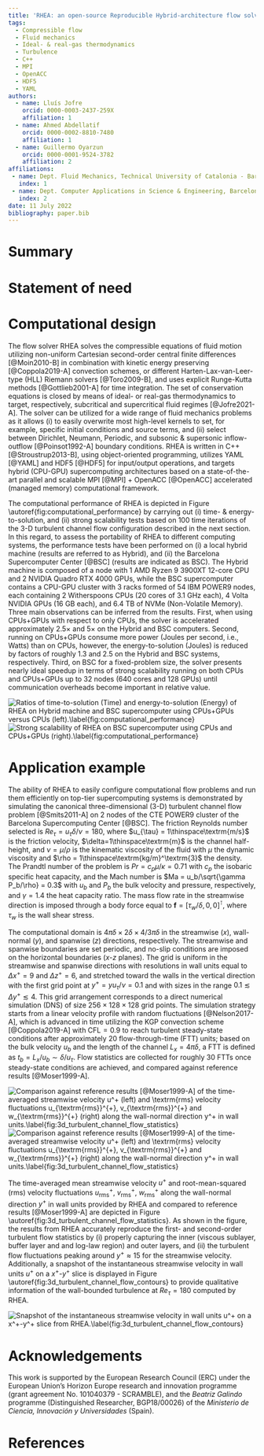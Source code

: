 ```yaml
---
title: 'RHEA: an open-source Reproducible Hybrid-architecture flow solver Engineered for Academia'
tags:
  - Compressible flow
  - Fluid mechanics
  - Ideal- & real-gas thermodynamics
  - Turbulence
  - C++
  - MPI
  - OpenACC
  - HDF5
  - YAML
authors:
  - name: Lluís Jofre
    orcid: 0000-0003-2437-259X
    affiliation: 1
  - name: Ahmed Abdellatif
    orcid: 0000-0002-8810-7480
    affiliation: 1
  - name: Guillermo Oyarzun
    orcid: 0000-0001-9524-3782
    affiliation: 2
affiliations:
 - name: Dept. Fluid Mechanics, Technical University of Catalonia - BarcelonaTech, Barcelona 08019, Spain
   index: 1
 - name: Dept. Computer Applications in Science & Engineering, Barcelona Supercomputing Center, Barcelona 08034, Spain
   index: 2
date: 11 July 2022
bibliography: paper.bib
---
```


# Summary

# Statement of need

# Computational design

The flow solver RHEA solves the compressible equations of fluid motion utilizing non-uniform Cartesian second-order central finite differences [@Moin2010-B] in combination with kinetic energy preserving [@Coppola2019-A] convection schemes, or different Harten-Lax-van-Leer-type (HLL) Riemann solvers [@Toro2009-B], and uses explicit Runge-Kutta methods [@Gottlieb2001-A] for time integration. The set of conservation equations is closed by means of ideal- or real-gas thermodynamics to target, respectively, subcritical and supercritical fluid regimes [@Jofre2021-A]. The solver can be utilized for a wide range of fluid mechanics problems as it allows (i) to easily overwrite most high-level kernels to set, for example, specific initial conditions and source terms, and (ii) select between Dirichlet, Neumann, Periodic, and subsonic & supersonic inflow-outflow [@Poinsot1992-A] boundary conditions. RHEA is written in C++ [@Stroustrup2013-B], using object-oriented programming, utilizes YAML [@YAML] and HDF5 [@HDF5] for input/output operations, and targets hybrid (CPU-GPU) supercomputing architectures based on a state-of-the-art parallel and scalable MPI [@MPI] + OpenACC [@OpenACC] accelerated (managed memory) computational framework.

The computational performance of RHEA is depicted in Figure \autoref{fig:computational_performance} by carrying out (i) time- \& energy-to-solution, and (ii) strong scalability tests based on $100$ time iterations of the 3-D turbulent channel flow configuration described in the next section. In this regard, to assess the portability of RHEA to different computing systems, the performance tests have been performed on (i) a local hybrid machine (results are referred to as Hybrid), and (ii) the Barcelona Supercomputer Center [@BSC] (results are indicated as BSC). The Hybrid machine is composed of a node with 1 AMD Ryzen 9 3900XT 12-core CPU and 2 NVIDIA Quadro RTX 4000 GPUs, while the BSC supercomputer contains a CPU-GPU cluster with 3 racks formed of 54 IBM POWER9 nodes, each containing 2 Witherspoons CPUs (20 cores of 3.1 GHz each), 4 Volta NVIDIA GPUs (16 GB each), and 6.4 TB of NVMe (Non-Volatile Memory). Three main observations can be inferred from the results. First, when using CPUs+GPUs with respect to only CPUs, the solver is accelerated approximately $2.5\times$ and $5\times$ on the Hybrid and BSC computers. Second, running on CPUs+GPUs consume more power (Joules per second, i.e., Watts) than on CPUs, however, the energy-to-solution (Joules) is reduced by factors of roughly $1.3$ and $2.5$ on the Hybrid and BSC systems, respectively. Third, on BSC for a fixed-problem size, the solver presents nearly ideal speedup in terms of strong scalability running on both CPUs and CPUs+GPUs up to 32 nodes (640 cores and 128 GPUs) until communication overheads become important in relative value.

![Ratios of time-to-solution (Time) and energy-to-solution (Energy) of RHEA on Hybrid machine and BSC supercomputer using CPUs+GPUs versus CPUs (left).\label{fig:computational_performance}](time_energy_solution_hybrid_bsc_cpu_gpu.png)
![Strong scalability of RHEA on BSC supercomputer using CPUs and CPUs+GPUs (right).\label{fig:computational_performance}](strong_speedup_bsc_cpu_gpu.png)

# Application example
The ability of RHEA to easily configure computational flow problems and run them efficiently on top-tier supercomputing systems is demonstrated by simulating the canonical three-dimensional (3-D) turbulent channel flow problem [@Smits2011-A] on 2 nodes of the CTE POWER9 cluster of the Barcelona Supercomputing Center [@BSC]. The friction Reynolds number selected is $Re_{\tau} = u_{\tau} \delta / \nu = 180$, where $u_{\tau} = 1\thinspace\textrm{m/s}$ is the friction velocity, $\delta=1\thinspace\textrm{m}$ is the channel half-height, and $\nu = \mu / \rho$ is the kinematic viscosity of the fluid with $\mu$ the dynamic viscosity and $\rho = 1\thinspace\textrm{kg/m}^\textrm{3}$ the density. The Prandtl number of the problem is $Pr = c_p \mu/\kappa = 0.71$ with $c_p$ the isobaric specific heat capacity, and the Mach number is $Ma = u_b/\sqrt{\gamma P_b/\rho} = 0.3$ with $u_{b}$ and $P_b$ the bulk velocity and pressure, respectively, and $\gamma=1.4$ the heat capacity ratio. The mass flow rate in the streamwise direction is imposed through a body force equal to $\textbf{f}=\left[\tau_{w}/\delta,0,0\right]^{\intercal}$, where $\tau_{w}$ is the wall shear stress.

The computational domain is $4 \pi \delta \times 2\delta \times 4/3\pi \delta$ in the streamwise ($x$), wall-normal ($y$), and spanwise ($z$) directions, respectively. The streamwise and spanwise boundaries are set periodic, and no-slip conditions are imposed on the horizontal boundaries ($x$-$z$ planes). The grid is uniform in the streamwise and spanwise directions with resolutions in wall units equal to $\Delta x^{+} = 9$ and $\Delta z^{+} = 6$, and stretched toward the walls in the vertical direction with the first grid point at $y^{+} = y u_{\tau}/\nu =0.1$ and with sizes in the range $0.1 \lesssim \Delta y^{+} \lesssim 4$. This grid arrangement corresponds to a direct numerical simulation (DNS) of size $256 \times 128 \times 128$ grid points. The simulation strategy starts from a linear velocity profile with random fluctuations [@Nelson2017-A], which is advanced in time utilizing the KGP convection scheme [@Coppola2019-A] with $\textrm{CFL}=0.9$ to reach turbulent steady-state conditions after approximately $20$ flow-through-time (FTT) units; based on the bulk velocity $u_{b}$ and the length of the channel $L_x = 4\pi\delta$, a FTT is defined as $t_{b} = L_x/u_{b} \sim \delta/u_{\tau}$. Flow statistics are collected for roughly $30$ FTTs once steady-state conditions are achieved, and compared against reference results [@Moser1999-A].

![Comparison against reference results [@Moser1999-A] of the time-averaged streamwise velocity $u^+$ (left) and $\textrm{rms}$ velocity fluctuations $u_{\textrm{rms}}^{+}$, $v_{\textrm{rms}}^{+}$ and $w_{\textrm{rms}}^{+}$ (right) along the wall-normal direction $y^+$ in wall units.\label{fig:3d_turbulent_channel_flow_statistics}](u_plus_vs_y_plus.png)
![Comparison against reference results [@Moser1999-A] of the time-averaged streamwise velocity $u^+$ (left) and $\textrm{rms}$ velocity fluctuations $u_{\textrm{rms}}^{+}$, $v_{\textrm{rms}}^{+}$ and $w_{\textrm{rms}}^{+}$ (right) along the wall-normal direction $y^+$ in wall units.\label{fig:3d_turbulent_channel_flow_statistics}](uvw_rms_plus_vs_y_plus.png)

The time-averaged mean streamwise velocity $u^+$ and root-mean-squared ($\textrm{rms}$) velocity fluctuations $u_{\textrm{rms}}^{+}$, $v_{\textrm{rms}}^{+}$, $w_{\textrm{rms}}^{+}$ along the wall-normal direction $y^+$ in wall units provided by RHEA and compared to reference results [@Moser1999-A] are depicted in Figure \autoref{fig:3d_turbulent_channel_flow_statistics}. As shown in the figure, the results from RHEA accurately reproduce the first- and second-order turbulent flow statistics by (i) properly capturing the inner (viscous sublayer, buffer layer and and log-law region) and outer layers, and (ii) the turbulent flow fluctuations peaking around $y^+\approx 15$ for the streamwise velocity. Additionally, a snapshot of the instantaneous streamwise velocity in wall units $u^+$ on a $x^+$-$y^+$ slice is displayed in Figure \autoref{fig:3d_turbulent_channel_flow_contours} to provide qualitative information of the wall-bounded turbulence at $Re_\tau = 180$ computed by RHEA.

![Snapshot of the instantaneous streamwise velocity in wall units $u^+$ on a $x^+$-$y^+$ slice from RHEA.\label{fig:3d_turbulent_channel_flow_contours}](channel_u_velocity_vs_x_y_direction.png)

# Acknowledgements
This work is supported by the European Research Council (ERC) under the European Union’s Horizon Europe research and innovation programme (grant agreement No. 101040379 - SCRAMBLE), and the *Beatriz Galindo* programme (Distinguished Researcher, BGP18/00026) of the *Ministerio de Ciencia, Innovación y Universidades* (Spain).

# References
